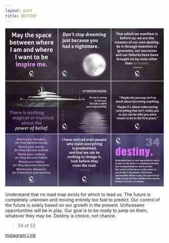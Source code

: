 ```yaml
---
layout: post
title: DESTINY
---
```


![34 DESTINY](/images/dc34.jpg)

Understand that no road map exists for which to lead us. The future is completely unknown and moving entirely too fast to predict. Our control of the future is solely based on our growth in the present. Unforeseen opportunities will be in play. Our goal is to be ready to jump on them, whatever they may be. Destiny is choice, not chance.

> 34 of 52

[Instagram Link](https://www.instagram.com/p/r5p60zxMgM/)
